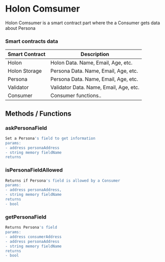 # Holon Comsumer

Holon Comsumer is a smart contract part where the a Consumer gets data about Persona

### Smart contracts data
| Smart Contract| Description | 
| ------ | ------ | 
| Holon | Holon Data. Name, Email, Age, etc. | 
| Holon Storage | Persona Data. Name, Email, Age, etc. | 
| Persona | Persona Data. Name, Email, Age, etc. |  
| Validator | Validator Data. Name, Email, Age, etc. | 
| Consumer | Consumer functions.. |  

## Methods / Functions
### askPersonaField
```sh
Set a Persona's field to get information
params:
- address personaAddress
- string memory fieldName
returns
```
### isPersonaFieldAllowed
```sh
Returns if Persona's field is allowed by a Consumer
params:
- address personaAddress,
- string memory fieldName
returns
- bool
```
### getPersonaField
```sh
Returns Persona's field
params:
- address consumerAddress
- address personaAddress
- string memory fieldName
returns
- bool
```
